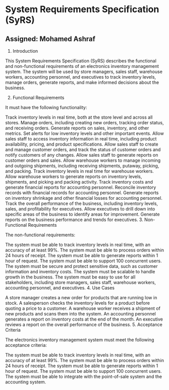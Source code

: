 # System Requirements Specification (SyRS)
## Assigned: Mohamed Ashraf

1. Introduction

This System Requirements Specification (SyRS) describes the functional and non-functional requirements of an electronics inventory management system. The system will be used by store managers, sales staff, warehouse workers, accounting personnel, and executives to track inventory levels, manage orders, generate reports, and make informed decisions about the business.

2. Functional Requirements

It must have the following functionality:

Track inventory levels in real time, both at the store level and across all stores.
Manage orders, including creating new orders, tracking order status, and receiving orders.
Generate reports on sales, inventory, and other metrics.
Set alerts for low inventory levels and other important events.
Allow sales staff to access inventory information in real time, including product availability, pricing, and product specifications.
Allow sales staff to create and manage customer orders, and track the status of customer orders and notify customers of any changes.
Allow sales staff to generate reports on customer orders and sales.
Allow warehouse workers to manage incoming and outgoing shipments, including receiving shipments, putaway, picking, and packing.
Track inventory levels in real time for warehouse workers.
Allow warehouse workers to generate reports on inventory levels, shipments, and picking and packing activity.
Track inventory costs and generate financial reports for accounting personnel.
Reconcile inventory records with financial records for accounting personnel.
Generate reports on inventory shrinkage and other financial losses for accounting personnel.
Track the overall performance of the business, including inventory levels, sales, and profitability for executives.
Allow executives to drill down into specific areas of the business to identify areas for improvement.
Generate reports on the business performance and trends for executives.
3. Non-Functional Requirements

The non-functional requirements:

The system must be able to track inventory levels in real time, with an accuracy of at least 99%.
The system must be able to process orders within 24 hours of receipt.
The system must be able to generate reports within 1 hour of request.
The system must be able to support 100 concurrent users.
The system must be secure and protect sensitive data, such as customer information and inventory costs.
The system must be scalable to handle growth in the business.
The system must be easy to use for all stakeholders, including store managers, sales staff, warehouse workers, accounting personnel, and executives.
4. Use Cases

A store manager creates a new order for products that are running low in stock.
A salesperson checks the inventory levels for a product before quoting a price to a customer.
A warehouse worker receives a shipment of new products and scans them into the system.
An accounting personnel generates a report on inventory costs at the end of the month.
An executive reviews a report on the overall performance of the business.
5. Acceptance Criteria

The electronics inventory management system must meet the following acceptance criteria:

The system must be able to track inventory levels in real time, with an accuracy of at least 99%.
The system must be able to process orders within 24 hours of receipt.
The system must be able to generate reports within 1 hour of request.
The system must be able to support 100 concurrent users.
The system must be able to integrate with the point-of-sale system and the accounting system.

